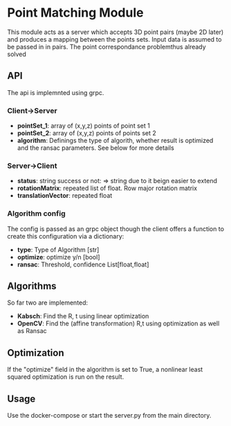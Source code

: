 # Point Matching Module

This module acts as a server which accepts 3D point pairs (maybe 2D later) and produces a mapping between the points sets. Input data is assumed to be passed in in pairs. The point correspondance problemthus already solved

## API

The api is implemnted using grpc.

### Client->Server

* **pointSet_1**: array of (x,y,z) points of point set 1
* **pointSet_2**: array of (x,y,z) points of points set 2
* **algorithm**: Definings the type of algorith, whether result is optimized and the ransac parameters. See below for more details

### Server->Client

* **status**: string success or not: => string due to it beign easier to extend
* **rotationMatrix**: repeated list of float. Row major rotation matrix
* **translationVector**: repeated float

### Algorithm config

The config is passed as an grpc object though the  client offers a function to create this configuration via a dictionary:

* **type**: Type of Algorithm [str]
* **optimize**: optimize y/n [bool]
* **ransac**: Threshold, confidence List[float,float]

## Algorithms

So far two are implemented:

* **Kabsch**: Find the R, t using linear optimization
* **OpenCV**: Find the (affine transformation) R,t using optimization as well as Ransac

## Optimization

If the "optimize" field in the algorithm is set to True, a nonlinear least squared
optimization is run on the result.

## Usage

Use the docker-compose or start the server.py from the main directory.

